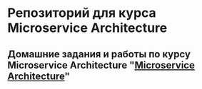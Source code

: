 # Репозиторий для курса Microservice Architecture

## Домашние задания и работы по курсу Microservice Architecture "[Microservice Architecture](https://otus.ru/lessons/microservice-architecture)"